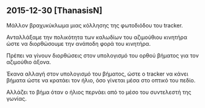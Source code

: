 
## 2015-12-30 [ThanasisN]

[//]: # (Keywords: #tracker)

Μάλλον βραχυκύκλωμα μιας κόλλησης της φωτοδιόδου του tracker.

Ανταλλάξαμε την πολικότητα των καλωδίων του αζιμούθιου κινητήρα
ώστε να διορθώσουμε την ανάποδη φορά του κινητήρα.

Πρέπει να γίνουν διορθώσεις στον υπολογισμό του ορθού βήματος για τον αζιμούθιο άξονα.

Έκανα αλλαγή στον υπολογισμό του βήματος, ώστε ο tracker να κάνει βήματα ώστε να κρατάει τον ήλιο, όσο γίνεται μέσα στο οπτικό του πεδίο. 

Αλλάζει το βήμα όταν ο ήλιος περνάει από το μέσο του συντελεστή της γωνίας.

